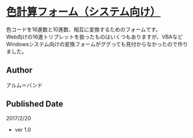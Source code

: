 # <a href="https://arm-band.github.io/colorform-system/">色計算フォーム（システム向け）</a>

色コードを16進数と10進数、相互に変換するためのフォームです。  
Web向けの16進トリプレットを扱ったものはいくつもありますが、VBAなどWindowsシステム向けの変換フォームがググっても見付からなかったので作りました。

## Author

アルム＝バンド

## Published Date

2017/2/20

- ver 1.0
